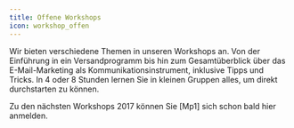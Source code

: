 ```yaml
---
title: Offene Workshops
icon: workshop_offen
---
```


Wir bieten verschiedene Themen in unseren Workshops an. Von der Einführung in ein Versandprogramm bis hin zum Gesamtüberblick über das E-Mail-Marketing als Kommunikationsinstrument, inklusive Tipps und Tricks. In 4 oder 8 Stunden lernen Sie in kleinen Gruppen alles, um direkt durchstarten zu können.
 
Zu den nächsten Workshops 2017 können Sie [Mp1] sich schon bald hier anmelden.
